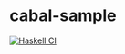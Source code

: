 # cabal-sample

[![Haskell CI](https://github.com/fujiyo874/cabal-sample/actions/workflows/haskell.yml/badge.svg)](https://github.com/fujiyo874/cabal-sample/actions/workflows/haskell.yml)
